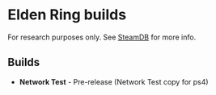 # Elden Ring builds  

For research purposes only. See [SteamDB](https://steamdb.info/app/1245620) for more info.  

## Builds  

 * **Network Test** - Pre-release (Network Test copy for ps4)  
